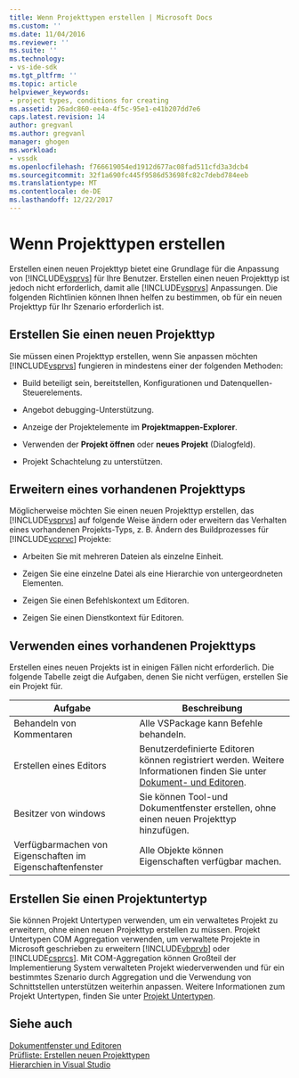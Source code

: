 ```yaml
---
title: Wenn Projekttypen erstellen | Microsoft Docs
ms.custom: ''
ms.date: 11/04/2016
ms.reviewer: ''
ms.suite: ''
ms.technology:
- vs-ide-sdk
ms.tgt_pltfrm: ''
ms.topic: article
helpviewer_keywords:
- project types, conditions for creating
ms.assetid: 26adc860-ee4a-4f5c-95e1-e41b207dd7e6
caps.latest.revision: 14
author: gregvanl
ms.author: gregvanl
manager: ghogen
ms.workload:
- vssdk
ms.openlocfilehash: f766619054ed1912d677ac08fad511cfd3a3dcb4
ms.sourcegitcommit: 32f1a690fc445f9586d53698fc82c7debd784eeb
ms.translationtype: MT
ms.contentlocale: de-DE
ms.lasthandoff: 12/22/2017
---
```

# <a name="when-to-create-project-types"></a>Wenn Projekttypen erstellen
Erstellen einen neuen Projekttyp bietet eine Grundlage für die Anpassung von [!INCLUDE[vsprvs](../../code-quality/includes/vsprvs_md.md)] für Ihre Benutzer. Erstellen einen neuen Projekttyp ist jedoch nicht erforderlich, damit alle [!INCLUDE[vsprvs](../../code-quality/includes/vsprvs_md.md)] Anpassungen. Die folgenden Richtlinien können Ihnen helfen zu bestimmen, ob für ein neuen Projekttyp für Ihr Szenario erforderlich ist.  
  
## <a name="create-a-new-project-type"></a>Erstellen Sie einen neuen Projekttyp  
 Sie müssen einen Projekttyp erstellen, wenn Sie anpassen möchten [!INCLUDE[vsprvs](../../code-quality/includes/vsprvs_md.md)] fungieren in mindestens einer der folgenden Methoden:  
  
-   Build beteiligt sein, bereitstellen, Konfigurationen und Datenquellen-Steuerelements.  
  
-   Angebot debugging-Unterstützung.  
  
-   Anzeige der Projektelemente im **Projektmappen-Explorer**.  
  
-   Verwenden der **Projekt öffnen** oder **neues Projekt** (Dialogfeld).  
  
-   Projekt Schachtelung zu unterstützen.  
  
## <a name="extend-an-existing-project-type"></a>Erweitern eines vorhandenen Projekttyps  
 Möglicherweise möchten Sie einen neuen Projekttyp erstellen, das [!INCLUDE[vsprvs](../../code-quality/includes/vsprvs_md.md)] auf folgende Weise ändern oder erweitern das Verhalten eines vorhandenen Projekts-Typs, z. B. Ändern des Buildprozesses für [!INCLUDE[vcprvc](../../code-quality/includes/vcprvc_md.md)] Projekte:  
  
-   Arbeiten Sie mit mehreren Dateien als einzelne Einheit.  
  
-   Zeigen Sie eine einzelne Datei als eine Hierarchie von untergeordneten Elementen.  
  
-   Zeigen Sie einen Befehlskontext um Editoren.  
  
-   Zeigen Sie einen Dienstkontext für Editoren.  
  
## <a name="use-an-existing-project-type"></a>Verwenden eines vorhandenen Projekttyps  
 Erstellen eines neuen Projekts ist in einigen Fällen nicht erforderlich. Die folgende Tabelle zeigt die Aufgaben, denen Sie nicht verfügen, erstellen Sie ein Projekt für.  
  
|Aufgabe|Beschreibung|  
|----------|-----------------|  
|Behandeln von Kommentaren|Alle VSPackage kann Befehle behandeln.|  
|Erstellen eines Editors|Benutzerdefinierte Editoren können registriert werden. Weitere Informationen finden Sie unter [Dokument- und Editoren](http://msdn.microsoft.com/en-us/603625e1-62b6-413a-bc44-089346e166bc).|  
|Besitzer von windows|Sie können Tool-und Dokumentfenster erstellen, ohne einen neuen Projekttyp hinzufügen.|  
|Verfügbarmachen von Eigenschaften im Eigenschaftenfenster|Alle Objekte können Eigenschaften verfügbar machen.|  
  
## <a name="create-a-project-subtype"></a>Erstellen Sie einen Projektuntertyp  
 Sie können Projekt Untertypen verwenden, um ein verwaltetes Projekt zu erweitern, ohne einen neuen Projekttyp erstellen zu müssen. Projekt Untertypen COM Aggregation verwenden, um verwaltete Projekte in Microsoft geschrieben zu erweitern [!INCLUDE[vbprvb](../../code-quality/includes/vbprvb_md.md)] oder [!INCLUDE[csprcs](../../data-tools/includes/csprcs_md.md)]. Mit COM-Aggregation können Großteil der Implementierung System verwalteten Projekt wiederverwenden und für ein bestimmtes Szenario durch Aggregation und die Verwendung von Schnittstellen unterstützen weiterhin anpassen. Weitere Informationen zum Projekt Untertypen, finden Sie unter [Projekt Untertypen](../../extensibility/internals/project-subtypes.md).  
  
## <a name="see-also"></a>Siehe auch  
 [Dokumentfenster und Editoren](http://msdn.microsoft.com/en-us/603625e1-62b6-413a-bc44-089346e166bc)   
 [Prüfliste: Erstellen neuen Projekttypen](../../extensibility/internals/checklist-creating-new-project-types.md)   
 [Hierarchien in Visual Studio](../../extensibility/internals/hierarchies-in-visual-studio.md)